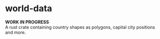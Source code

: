 # world-data
**WORK IN PROGRESS**\
A rust crate containing country shapes as polygons, capital city positions and more.
